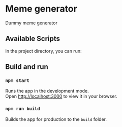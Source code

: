 # Meme generator

Dummy meme generator

## Available Scripts

In the project directory, you can run:

## Build and run


### `npm start`

Runs the app in the development mode.\
Open [http://localhost:3000](http://localhost:3000) to view it in your browser.


### `npm run build`

Builds the app for production to the `build` folder.
